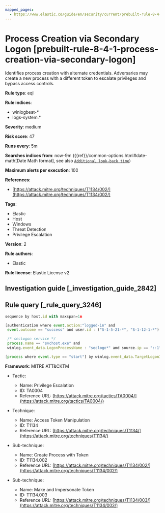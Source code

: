 ```yaml
---
mapped_pages:
  - https://www.elastic.co/guide/en/security/current/prebuilt-rule-8-4-1-process-creation-via-secondary-logon.html
---
```


# Process Creation via Secondary Logon [prebuilt-rule-8-4-1-process-creation-via-secondary-logon]

Identifies process creation with alternate credentials. Adversaries may create a new process with a different token to escalate privileges and bypass access controls.

**Rule type**: eql

**Rule indices**:

* winlogbeat-*
* logs-system.*

**Severity**: medium

**Risk score**: 47

**Runs every**: 5m

**Searches indices from**: now-9m ({{ref}}/common-options.html#date-math[Date Math format], see also [`Additional look-back time`](docs-content://solutions/security/detect-and-alert/create-detection-rule.md#rule-schedule))

**Maximum alerts per execution**: 100

**References**:

* [https://attack.mitre.org/techniques/T1134/002/](https://attack.mitre.org/techniques/T1134/002/)

**Tags**:

* Elastic
* Host
* Windows
* Threat Detection
* Privilege Escalation

**Version**: 2

**Rule authors**:

* Elastic

**Rule license**: Elastic License v2

## Investigation guide [_investigation_guide_2842]



## Rule query [_rule_query_3246]

```js
sequence by host.id with maxspan=1m

[authentication where event.action:"logged-in" and
 event.outcome == "success" and user.id : ("S-1-5-21-*", "S-1-12-1-*") and

 /* seclogon service */
 process.name == "svchost.exe" and
 winlog.event_data.LogonProcessName : "seclogo*" and source.ip == "::1" ] by winlog.event_data.TargetLogonId

[process where event.type == "start"] by winlog.event_data.TargetLogonId
```

**Framework**: MITRE ATT&CKTM

* Tactic:

    * Name: Privilege Escalation
    * ID: TA0004
    * Reference URL: [https://attack.mitre.org/tactics/TA0004/](https://attack.mitre.org/tactics/TA0004/)

* Technique:

    * Name: Access Token Manipulation
    * ID: T1134
    * Reference URL: [https://attack.mitre.org/techniques/T1134/](https://attack.mitre.org/techniques/T1134/)

* Sub-technique:

    * Name: Create Process with Token
    * ID: T1134.002
    * Reference URL: [https://attack.mitre.org/techniques/T1134/002/](https://attack.mitre.org/techniques/T1134/002/)

* Sub-technique:

    * Name: Make and Impersonate Token
    * ID: T1134.003
    * Reference URL: [https://attack.mitre.org/techniques/T1134/003/](https://attack.mitre.org/techniques/T1134/003/)



